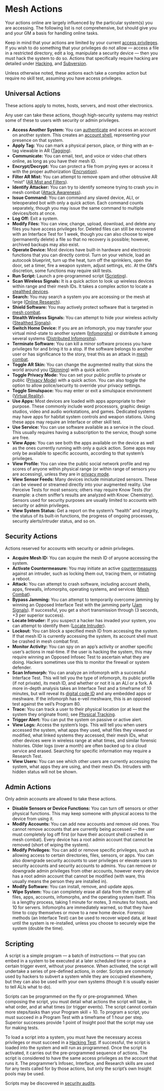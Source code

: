 # Mesh Actions

Your actions online are largely influenced by the particular system(s) you are accessing. The following list is not comprehensive, but should give you and your GM a basis for handling online tasks.

Keep in mind that your actions are limited by your current [access privileges](../13/05-authentication-and-encryption.md#accounts--access-privileges). If you wish to do something that your privileges do not allow — access a file in a restricted directory, edit a log, manipulate a security device — then you must hack the system to do so. Actions that specifically require hacking are detailed under [Hacking](../13/11-hacking.md), and [Subversion](../13/13-system-subversion.md).

Unless otherwise noted, these actions each take a complex action but require no skill test, assuming you have access privileges.

## Universal Actions

These actions apply to motes, hosts, servers, and most other electronics.

Any user can take these actions, though high-security systems may restrict some of these to users with security or admin privileges.

- **Access Another System:** You can [authenticate](../13/05-authentication-and-encryption.md#authentication-methods) and access an account on another system. This creates an [account shell](../13/05-authentication-and-encryption.md#accounts--access-privileges), representing your presence on that system.
- **Apply Tag:** You can mark a physical person, place, or thing with an e-tag viewable in AR ([Tagging](../13/03-common-mesh-uses.md#tagging)).
- **Communicate:** You can email, text, and voice or video chat others online, as long as you have their mesh ID.
- **Encrypt/Decrypt:** You can protect a file from prying eyes or access it with the proper authorization ([Encryption](../13/05-authentication-and-encryption.md#encryption)).
- **Filter AR Mist:** You can attempt to remove spam and other obtrusive AR “mist” ([AR Mist and Filters](../13/03-common-mesh-uses.md#ar-mist-and-filters)).
- **Identify Attacker:** You can try to identify someone trying to crash you in mesh combat ([Attack Awareness](../13/14-mesh-combat.md#mesh-attacks-and-defense)).
- **Issue Command:** You can command any slaved device, ALI, or teleoperated bot with only a quick action. Each command counts separately, though you may issue the same command to multiple devices/bots at once.
- **Log Off:** Exit a system.
- **Modify Files:** You can view, change, upload, download, and delete any files you have access privileges for. Deleted files can still be recovered with an Interface Test for 1 week, though you can also choose to wipe (permanently delete) a file so that no recovery is possible; however, archived backups may also exist.
- **Operate Device:** Most devices have built-in hardware and electronic functions that you can directly control. Turn on your vehicle, load an autocook blueprint, turn up the heat, turn off the sprinklers, open the door, set a timer, fire a weapon system, adjust settings, etc. At the GM’s discretion, some functions may require skill tests.
- **Run Script:** Launch a pre-programmed script ([Scripting](../13/06-mesh-actions.md#scripting)).
- **Scan Wireless Signals:** It is a quick action to look up wireless devices within range and their mesh IDs. It takes a complex action to locate a [stealthed devices](../13/04-devices-apps-and-links.md#stealthed-signals).
- **Search:** You may search a system you are accessing or the mesh at large ([Online Research](../13/09-online-research.md)).
- **Shield Software:** You may actively protect software that is targeted in [mesh combat](../13/14-mesh-combat.md).
- **Stealth Wireless Signals:** You can attempt to hide your wireless activity ([Stealthed Signals](../13/04-devices-apps-and-links.md#stealthed-signals)).
- **Switch Home Device:** If you are an infomorph, you may transfer your virtual mind-state to another system ([Infomorphs](../13/08-infomorphs.md)) or distribute it among several systems ([Distributed Infomorphs](../13/08-infomorphs.md#distributed-infomorphs)).
- **Terminate Software:** You can kill a minor software process you have privileges for and bring it to a stop. If the software belongs to another user or has significance to the story, treat this as an attack in [mesh combat](../13/14-mesh-combat.md).
- **Toggle AR Skin:** You can change the augmented reality that skins the world around you ([Skinning](../13/03-common-mesh-uses.md#skinning)) with a quick action.
- **Toggle Privacy Mode:** You can set your public profile to private or public ([Privacy Mode](../13/01-everyware.md#privacy-mode)) with a quick action. You can also toggle the option to allow police/security to override your privacy settings.
- **Toggle Simulspace:** You may enter or exit a simulspace environment ([Virtual Reality](../13/18-virtual-reality.md)).
- **Use Apps:** Most devices are loaded with apps appropriate to their purpose. These commonly include word processors, graphic design studios, video and audio workstations, and games. Dedicated systems may have apps for habitat system controls and weapon stations. Using these apps may require an Interface or other skill test.
- **Use Service:** You can use software available as a service in the cloud. This usually requires having a subscription to the service, though some are free.
- **View Apps:** You can see both the apps available on the device as well as the ones currently running with only a quick action. Some apps may only be available to specific accounts, according to that system’s privileges.
- **View Profile:** You can view the public social network profile and rep scores of anyone within physical range (or within range of sensors you are accessing), unless they are in [privacy mode](../13/01-everyware.md#privacy-mode).
- **View Sensor Feeds:** Many devices include miniaturized sensors. These can be viewed or streamed directly into your augmented reality. Use Perceive Tests for most sensors; others may require Know Tests (for example: a chem sniffer’s results are analyzed with Know: Chemistry). Sensors used for security purposes are usually limited to accounts with security or admin privileges.
- **View System Status:** Get a report on the system’s “health” and integrity, the status of its built-in functions, the progress of ongoing processes, security alerts/intruder status, and so on.

## Security Actions

Actions reserved for accounts with security or admin privileges.

- **Acquire Mesh ID:** You can acquire the mesh ID of anyone accessing the system.
- **Activate Countermeasure:** You may initiate an active [countermeasures](../13/12-countermeasures.md) against an intruder, such as locking them out, tracing them, or initiating a reboot.
- **Attack:** You can attempt to crash software, including account shells, apps, firewalls, infomorphs, operating systems, and services ([Mesh Combat](../13/14-mesh-combat.md)).
- **Bypass Jamming:** You can attempt to temporarily overcome jamming by winning an Opposed Interface Test with the jamming party ([Jam Signals](../13/13-system-subversion.md#jam-signals)). If successful, you get a short transmission through (3 seconds, +3 per superior success).
- **Locate Intruder:** If you suspect a hacker has invaded your system, you can attempt to identify them ([Locate Intruder](../13/12-countermeasures.md#locate-intruder)).
- **Lockout:** You can block a specified mesh ID from accessing the system. If that mesh ID is currently accessing the system, its account shell must be crashed in mesh combat first.
- **Monitor Activity:** You can spy on an app’s activity or another specific user’s actions in real-time. If the user is hacking the system, this may require winning an Opposed Infosec Test to ascertain what they are doing. Hackers sometimes use this to monitor the firewall or system defender.
- **Scan Infomorph:** You can analyze an infomorph with a successful Interface Test. This will tell you the type of infomorph, its public profile (if not private), its mesh ID, and whether or not it is an ALI or a fork. A more in-depth analysis takes an Interface Test and a timeframe of 10 minutes, but will reveal its [digital code ID](../15/07-identity-systems.md#digital-code) and any embedded apps or meshware. If the infomorph has e-veil meshware, this is an opposed test against the veil’s Program 80.
- **Trace:** You can track a user to their physical location (or at least the system they originate from); see [Physical Tracking](../13/10-tracking.md#physical-tracking).
- **Trigger Alert:** You can put the system on passive or active alert.
- **View Logs:** Access the system’s logs. This will tell you when users accessed the system, what apps they used, what files they viewed or modified, what linked systems they accessed, their mesh IDs, what other devices were in wireless range at what times, and similar forensic histories. Older logs (over a month) are often backed up to a cloud service and erased. Searching for specific information may require a Research Test.
- **View Users:** You can see which other users are currently accessing the system, what apps they are using, and their mesh IDs. Intruders with hidden status will not be shown.

## Admin Actions

Only admin accounts are allowed to take these actions.

- **Disable Sensors or Device Functions:** You can turn off sensors or other physical functions. This may keep someone with physical access to the device from using it.
- **Modify Accounts:** You can add new accounts and remove old ones. You cannot remove accounts that are currently being accessed — the user must completely log off first (or have their account shell crashed in mesh combat). Every device has a root admin account that cannot be removed (short of wiping the system).
- **Modify Privileges:** You can add or remove specific privileges, such as allowing access to certain directories, files, sensors, or apps. You can also downgrade security accounts to user privileges or elevate users to security accounts and security accounts to admins. You can remove or downgrade admin privileges from other accounts, however every device has a root admin account that cannot be modified (with ware, this usually means the person they are installed in).
- **Modify Software:** You can install, remove, and update apps.
- **Wipe System:** You can completely erase all data from the system: all files, apps, accounts, infomorphs, and the operating system itself. This is a lengthy process, taking 1 minute for motes, 3 minutes for hosts, and 10 for servers. Infomorphs are immediately warned, so that they have time to copy themselves or move to a new home device. Forensic methods (an Interface Test) can be used to recover wiped data, at least until the system is re-installed, unless you choose to securely wipe the system (double the time).

## Scripting

A script is a simple program — a batch of instructions — that you can embed in a system to be executed at a later scheduled time or upon a certain trigger event, without your presence. When activated, the script will undertake a series of pre-defined actions, in order. Scripts are commonly used by hackers to subvert a system while they are occupied elsewhere, but they can also be used with your own systems (though it is usually easier to tell ALIs what to do).

Scripts can be programmed on the fly or pre-programmed. When composing the script, you must detail what actions the script will take, in what order, and at what times (or trigger events). The script cannot contain more steps/tasks than your Program skill ÷ 10. To program a script, you must succeed in a Program Test with a timeframe of 1 hour per step. Superior successes provide 1 point of Insight pool that the script may use for making tests.

To load a script into a system, you must have the necessary access privileges or must succeed in a [Hacking Test](../13/11-hacking.md#hacking-tests). If successful, the script is loaded into the system and will run as programmed. Once the script is activated, it carries out the pre-programmed sequence of actions. The script is considered to have the same access privileges as the account that runs it. The programmer’s Infosec, Interface, and Research skills are used for any tests called for by those actions, but only the script’s own Insight pools may be used.

Scripts may be discovered in [security audits](../13/12-countermeasures.md#security-audits).
